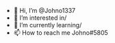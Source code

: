 - 👋 Hi, I’m @Johno1337
- 👀 I’m interested in/
- 🌱 I’m currently learning/
- 📫 How to reach me Johno#5805

